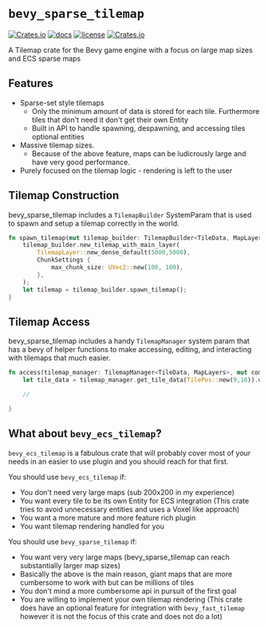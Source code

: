 ﻿# `bevy_sparse_tilemap`
[![Crates.io](https://img.shields.io/crates/v/bevy_sparse_tilemap)](https://crates.io/crates/bevy_sparse_tilemap)
[![docs](https://docs.rs/bevy_sparse_tilemap/badge.svg)](https://docs.rs/bevy_sparse_tilemap/)
[![license](https://img.shields.io/badge/license-MIT-blue.svg)](https://github.com/StarArawn/bevy_sparse_tilemap/blob/main/LICENSE)
[![Crates.io](https://img.shields.io/crates/d/bevy_sparse_tilemap)](https://crates.io/crates/bevy_sparse_tilemap)

A Tilemap crate for the Bevy game engine with a focus on large map sizes and ECS sparse maps

## Features
- Sparse-set style tilemaps
  - Only the minimum amount of data is stored for each tile. Furthermore tiles that don't need it don't get their own Entity
  - Built in API to handle spawning, despawning, and accessing tiles optional entities
- Massive tilemap sizes.
  - Because of the above feature, maps can be ludicrously large and have very good performance.
- Purely focused on the tilemap logic - rendering is left to the user

## Tilemap Construction

 bevy_sparse_tilemap includes a `TilemapBuilder` SystemParam that is used to spawn and setup a tilemap
 correctly in the world.

 ```rust
 fn spawn_tilemap(mut tilemap_builder: TilemapBuilder<TileData, MapLayers>, mut commands: Commands) {
     tilemap_builder.new_tilemap_with_main_layer(
         TilemapLayer::new_dense_default(5000,5000),
         ChunkSettings {
             max_chunk_size: UVec2::new(100, 100),
         },
     );
     let tilemap = tilemap_builder.spawn_tilemap();
 }
 ```
 ## Tilemap Access

 bevy_sparse_tilemap includes a handy `TilemapManager` system
 param that has a bevy of helper functions to make accessing, editing, and interacting with tilemaps
 that much easier.

 ```rust
 fn access(tilemap_manager: TilemapManager<TileData, MapLayers>, mut commands: Commands) {
     let tile_data = tilemap_manager.get_tile_data(TilePos::new(9,16)).unwrap();

     //    

 }
 ```

## What about `bevy_ecs_tilemap`?

`bevy_ecs_tilemap` is a fabulous crate that will probably cover most of your needs in an easier to use plugin and you 
should reach for that first.

You should use `bevy_ecs_tilemap` if:
- You don't need very large maps (sub 200x200 in my experience)
- You want every tile to be its own Entity for ECS integration (This crate tries to avoid unnecessary entities and uses a Voxel like approach)
- You want a more mature and more feature rich plugin
- You want tilemap rendering handled for you

You should use `bevy_sparse_tilemap` if:
- You want very very large maps (bevy_sparse_tilemap can reach substantially larger map sizes)
- Basically the above is the main reason, giant maps that are more cumbersome to work with but can be millions of tiles
- You don't mind a more cumbersome api in pursuit of the first goal
- You are willing to implement your own tilemap rendering (This crate does have an optional feature for integration with `bevy_fast_tilemap` however it is not the focus of this crate and does not do a lot)
